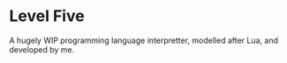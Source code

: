 # Level Five
A hugely WIP programming language interpretter, modelled after Lua, and developed by me.
